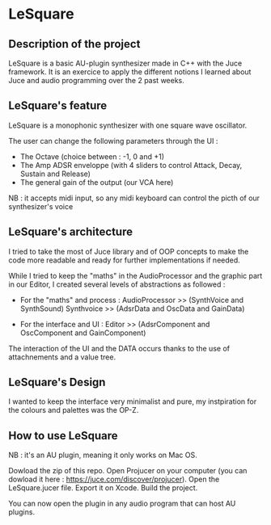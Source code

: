 # LeSquare

## Description of the project

LeSquare is a basic AU-plugin synthesizer made in C++ with the Juce framework.
It is an exercice to apply the different notions I learned about Juce and audio programming over the 2 past weeks.

## LeSquare's feature

LeSquare is a monophonic synthesizer with one square wave oscillator.

The user can change the following parameters through the UI :

- The Octave (choice between : -1, 0 and +1)
- The Amp ADSR enveloppe (with 4 sliders to control Attack, Decay, Sustain and Release)
- The general gain of the output (our VCA here)

NB : it accepts midi input, so any midi keyboard can control the picth of our synthesizer's voice

## LeSquare's architecture

I tried to take the most of Juce library and of OOP concepts to make the code more readable and ready for further implementations if needed.

While I tried to keep the "maths" in the AudioProcessor and the graphic part in our Editor, I created several levels of abstractions as followed :

- For the "maths" and process :
    AudioProcessor >> (SynthVoice and SynthSound)
    Synthvoice >> (AdsrData and OscData and GainData)

- For the interface and UI :
    Editor >> (AdsrComponent and OscComponent and GainComponent)
    
    
The interaction of the UI and the DATA occurs thanks to the use of attachnements and a value tree.

## LeSquare's Design

I wanted to keep the interface very minimalist and pure, my instpiration for the colours and palettes was the OP-Z.

## How to use LeSquare

NB : it's an AU plugin, meaning it only works on Mac OS.

Dowload the zip of this repo.
Open Projucer on your computer (you can dowload it here : https://juce.com/discover/projucer).
Open the LeSquare.jucer file.
Export it on Xcode.
Build the project.

You can now open the plugin in any audio program that can host AU plugins.